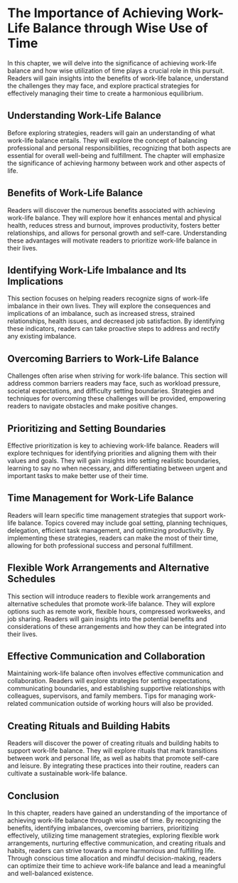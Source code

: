 The Importance of Achieving Work-Life Balance through Wise Use of Time
===============================================================================

In this chapter, we will delve into the significance of achieving work-life balance and how wise utilization of time plays a crucial role in this pursuit. Readers will gain insights into the benefits of work-life balance, understand the challenges they may face, and explore practical strategies for effectively managing their time to create a harmonious equilibrium.

Understanding Work-Life Balance
-------------------------------

Before exploring strategies, readers will gain an understanding of what work-life balance entails. They will explore the concept of balancing professional and personal responsibilities, recognizing that both aspects are essential for overall well-being and fulfillment. The chapter will emphasize the significance of achieving harmony between work and other aspects of life.

Benefits of Work-Life Balance
-----------------------------

Readers will discover the numerous benefits associated with achieving work-life balance. They will explore how it enhances mental and physical health, reduces stress and burnout, improves productivity, fosters better relationships, and allows for personal growth and self-care. Understanding these advantages will motivate readers to prioritize work-life balance in their lives.

Identifying Work-Life Imbalance and Its Implications
----------------------------------------------------

This section focuses on helping readers recognize signs of work-life imbalance in their own lives. They will explore the consequences and implications of an imbalance, such as increased stress, strained relationships, health issues, and decreased job satisfaction. By identifying these indicators, readers can take proactive steps to address and rectify any existing imbalance.

Overcoming Barriers to Work-Life Balance
----------------------------------------

Challenges often arise when striving for work-life balance. This section will address common barriers readers may face, such as workload pressure, societal expectations, and difficulty setting boundaries. Strategies and techniques for overcoming these challenges will be provided, empowering readers to navigate obstacles and make positive changes.

Prioritizing and Setting Boundaries
-----------------------------------

Effective prioritization is key to achieving work-life balance. Readers will explore techniques for identifying priorities and aligning them with their values and goals. They will gain insights into setting realistic boundaries, learning to say no when necessary, and differentiating between urgent and important tasks to make better use of their time.

Time Management for Work-Life Balance
-------------------------------------

Readers will learn specific time management strategies that support work-life balance. Topics covered may include goal setting, planning techniques, delegation, efficient task management, and optimizing productivity. By implementing these strategies, readers can make the most of their time, allowing for both professional success and personal fulfillment.

Flexible Work Arrangements and Alternative Schedules
----------------------------------------------------

This section will introduce readers to flexible work arrangements and alternative schedules that promote work-life balance. They will explore options such as remote work, flexible hours, compressed workweeks, and job sharing. Readers will gain insights into the potential benefits and considerations of these arrangements and how they can be integrated into their lives.

Effective Communication and Collaboration
-----------------------------------------

Maintaining work-life balance often involves effective communication and collaboration. Readers will explore strategies for setting expectations, communicating boundaries, and establishing supportive relationships with colleagues, supervisors, and family members. Tips for managing work-related communication outside of working hours will also be provided.

Creating Rituals and Building Habits
------------------------------------

Readers will discover the power of creating rituals and building habits to support work-life balance. They will explore rituals that mark transitions between work and personal life, as well as habits that promote self-care and leisure. By integrating these practices into their routine, readers can cultivate a sustainable work-life balance.

Conclusion
----------

In this chapter, readers have gained an understanding of the importance of achieving work-life balance through wise use of time. By recognizing the benefits, identifying imbalances, overcoming barriers, prioritizing effectively, utilizing time management strategies, exploring flexible work arrangements, nurturing effective communication, and creating rituals and habits, readers can strive towards a more harmonious and fulfilling life. Through conscious time allocation and mindful decision-making, readers can optimize their time to achieve work-life balance and lead a meaningful and well-balanced existence.
